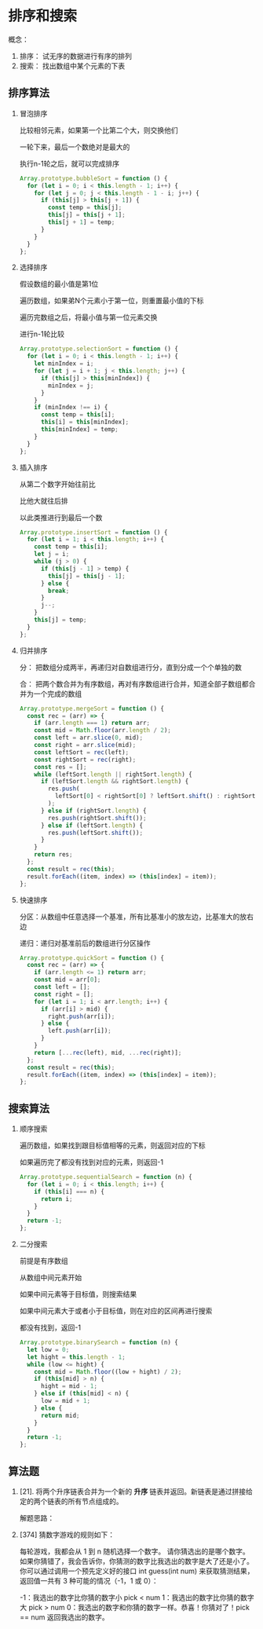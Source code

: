 # 排序和搜索

概念：

1. 排序： 试无序的数据进行有序的排列
2. 搜索： 找出数组中某个元素的下表

## 排序算法

1. 冒泡排序

   比较相邻元素，如果第一个比第二个大，则交换他们

   一轮下来，最后一个数绝对是最大的

   执行n-1轮之后，就可以完成排序

   ```js
   Array.prototype.bubbleSort = function () {
     for (let i = 0; i < this.length - 1; i++) {
       for (let j = 0; j < this.length - 1 - i; j++) {
         if (this[j] > this[j + 1]) {
           const temp = this[j];
           this[j] = this[j + 1];
           this[j + 1] = temp;
         }
       }
     }
   };
   ```

   

2. 选择排序

   假设数组的最小值是第1位

   遍历数组，如果弟N个元素小于第一位，则重置最小值的下标

   遍历完数组之后，将最小值与第一位元素交换

   进行n-1轮比较

   ```js
   Array.prototype.selectionSort = function () {
     for (let i = 0; i < this.length - 1; i++) {
       let minIndex = i;
       for (let j = i + 1; j < this.length; j++) {
         if (this[j] > this[minIndex]) {
           minIndex = j;
         }
       }
       if (minIndex !== i) {
         const temp = this[i];
         this[i] = this[minIndex];
         this[minIndex] = temp;
       }
     }
   };
   ```

3. 插入排序

   从第二个数字开始往前比

   比他大就往后排

   以此类推进行到最后一个数

   ```js
   Array.prototype.insertSort = function () {
     for (let i = 1; i < this.length; i++) {
       const temp = this[i];
       let j = i;
       while (j > 0) {
         if (this[j - 1] > temp) {
           this[j] = this[j - 1];
         } else {
           break;
         }
         j--;
       }
       this[j] = temp;
     }
   };
   ```

   

4. 归并排序

   分： 把数组分成两半，再递归对自数组进行分，直到分成一个个单独的数

   合： 把两个数合并为有序数组，再对有序数组进行合并，知道全部子数组都合并为一个完成的数组

   ```js
   Array.prototype.mergeSort = function () {
     const rec = (arr) => {
       if (arr.length === 1) return arr;
       const mid = Math.floor(arr.length / 2);
       const left = arr.slice(0, mid);
       const right = arr.slice(mid);
       const leftSort = rec(left);
       const rightSort = rec(right);
       const res = [];
       while (leftSort.length || rightSort.length) {
         if (leftSort.length && rightSort.length) {
           res.push(
             leftSort[0] < rightSort[0] ? leftSort.shift() : rightSort.shift()
           );
         } else if (rightSort.length) {
           res.push(rightSort.shift());
         } else if (leftSort.length) {
           res.push(leftSort.shift());
         }
       }
       return res;
     };
     const result = rec(this);
     result.forEach((item, index) => (this[index] = item));
   };
   ```

5. 快速排序

   分区：从数组中任意选择一个基准，所有比基准小的放左边，比基准大的放右边

   递归：递归对基准前后的数组进行分区操作

   ```js
   Array.prototype.quickSort = function () {
     const rec = (arr) => {
       if (arr.length <= 1) return arr;
       const mid = arr[0];
       const left = [];
       const right = [];
       for (let i = 1; i < arr.length; i++) {
         if (arr[i] > mid) {
           right.push(arr[i]);
         } else {
           left.push(arr[i]);
         }
       }
       return [...rec(left), mid, ...rec(right)];
     };
     const result = rec(this);
     result.forEach((item, index) => (this[index] = item));
   };
   ```

   

## 搜索算法

1. 顺序搜索

   遍历数组，如果找到跟目标值相等的元素，则返回对应的下标

   如果遍历完了都没有找到对应的元素，则返回-1

   ```js
   Array.prototype.sequentialSearch = function (n) {
     for (let i = 0; i < this.length; i++) {
       if (this[i] === n) {
         return i;
       }
     }
     return -1;
   };
   ```

   

2. 二分搜索

   前提是有序数组

   从数组中间元素开始

   如果中间元素等于目标值，则搜索结果

   如果中间元素大于或者小于目标值，则在对应的区间再进行搜索

   都没有找到，返回-1

   ```js
   Array.prototype.binarySearch = function (n) {
     let low = 0;
     let hight = this.length - 1;
     while (low <= hight) {
       const mid = Math.floor((low + hight) / 2);
       if (this[mid] > n) {
         hight = mid - 1;
       } else if (this[mid] < n) {
         low = mid + 1;
       } else {
         return mid;
       }
     }
     return -1;
   };
   ```

   

## 算法题

1. [21]. 将两个升序链表合并为一个新的 **升序** 链表并返回。新链表是通过拼接给定的两个链表的所有节点组成的。 

   解题思路：

2. [374] 猜数字游戏的规则如下：

   每轮游戏，我都会从 1 到 n 随机选择一个数字。 请你猜选出的是哪个数字。
   如果你猜错了，我会告诉你，你猜测的数字比我选出的数字是大了还是小了。
   你可以通过调用一个预先定义好的接口 int guess(int num) 来获取猜测结果，返回值一共有 3 种可能的情况（-1，1 或 0）：

   -1：我选出的数字比你猜的数字小 pick < num
   1：我选出的数字比你猜的数字大 pick > num
   0：我选出的数字和你猜的数字一样。恭喜！你猜对了！pick == num
   返回我选出的数字。